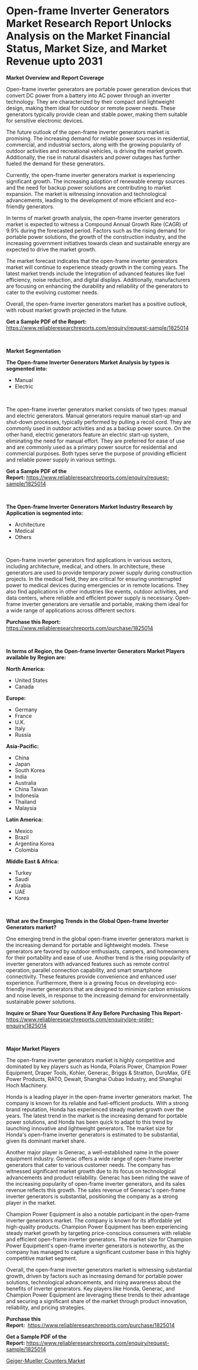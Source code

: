 <p><h1>Open-frame Inverter Generators Market Research Report Unlocks Analysis on the Market Financial Status, Market Size, and Market Revenue upto 2031</h1></p><p><strong>Market Overview and Report Coverage</strong></p>
<p><p>Open-frame inverter generators are portable power generation devices that convert DC power from a battery into AC power through an inverter technology. They are characterized by their compact and lightweight design, making them ideal for outdoor or remote power needs. These generators typically provide clean and stable power, making them suitable for sensitive electronic devices.</p><p>The future outlook of the open-frame inverter generators market is promising. The increasing demand for reliable power sources in residential, commercial, and industrial sectors, along with the growing popularity of outdoor activities and recreational vehicles, is driving the market growth. Additionally, the rise in natural disasters and power outages has further fueled the demand for these generators.</p><p>Currently, the open-frame inverter generators market is experiencing significant growth. The increasing adoption of renewable energy sources and the need for backup power solutions are contributing to market expansion. The market is witnessing innovation and technological advancements, leading to the development of more efficient and eco-friendly generators.</p><p>In terms of market growth analysis, the open-frame inverter generators market is expected to witness a Compound Annual Growth Rate (CAGR) of 9.9% during the forecasted period. Factors such as the rising demand for portable power solutions, the growth of the construction industry, and the increasing government initiatives towards clean and sustainable energy are expected to drive the market growth.</p><p>The market forecast indicates that the open-frame inverter generators market will continue to experience steady growth in the coming years. The latest market trends include the integration of advanced features like fuel efficiency, noise reduction, and digital displays. Additionally, manufacturers are focusing on enhancing the durability and reliability of the generators to cater to the evolving customer needs.</p><p>Overall, the open-frame inverter generators market has a positive outlook, with robust market growth projected in the future.</p></p>
<p><strong>Get a Sample PDF of the Report:</strong> <a href="https://www.reliableresearchreports.com/enquiry/request-sample/1825014">https://www.reliableresearchreports.com/enquiry/request-sample/1825014</a></p>
<p>&nbsp;</p>
<p><strong>Market Segmentation</strong></p>
<p><strong>The Open-frame Inverter Generators Market Analysis by types is segmented into:</strong></p>
<p><ul><li>Manual</li><li>Electric</li></ul></p>
<p>&nbsp;</p>
<p><p>The open-frame inverter generators market consists of two types: manual and electric generators. Manual generators require manual start-up and shut-down processes, typically performed by pulling a recoil cord. They are commonly used in outdoor activities and as a backup power source. On the other hand, electric generators feature an electric start-up system, eliminating the need for manual effort. They are preferred for ease of use and are commonly used as a primary power source for residential and commercial purposes. Both types serve the purpose of providing efficient and reliable power supply in various settings.</p></p>
<p><strong>Get a Sample PDF of the Report:</strong>&nbsp;<a href="https://www.reliableresearchreports.com/enquiry/request-sample/1825014">https://www.reliableresearchreports.com/enquiry/request-sample/1825014</a></p>
<p>&nbsp;</p>
<p><strong>The Open-frame Inverter Generators Market Industry Research by Application is segmented into:</strong></p>
<p><ul><li>Architecture</li><li>Medical</li><li>Others</li></ul></p>
<p>&nbsp;</p>
<p><p>Open-frame inverter generators find applications in various sectors, including architecture, medical, and others. In architecture, these generators are used to provide temporary power supply during construction projects. In the medical field, they are critical for ensuring uninterrupted power to medical devices during emergencies or in remote locations. They also find applications in other industries like events, outdoor activities, and data centers, where reliable and efficient power supply is necessary. Open-frame inverter generators are versatile and portable, making them ideal for a wide range of applications across different sectors.</p></p>
<p><strong>Purchase this Report:</strong>&nbsp; <a href="https://www.reliableresearchreports.com/purchase/1825014">https://www.reliableresearchreports.com/purchase/1825014</a></p>
<p>&nbsp;</p>
<p><strong>In terms of Region, the Open-frame Inverter Generators Market Players available by Region are:</strong></p>
<p>
    <p> <strong> North America: </strong>
        <ul>
            <li>United States</li>
            <li>Canada</li>
        </ul>
        </p> 
    <p> <strong> Europe: </strong>
        <ul>
            <li>Germany</li>
            <li>France</li>
            <li>U.K.</li>
            <li>Italy</li>
            <li>Russia</li>
        </ul>
        </p> 
    <p> <strong> Asia-Pacific: </strong>
        <ul>
            <li>China</li>
            <li>Japan</li>
            <li>South Korea</li>
            <li>India</li>
            <li>Australia</li>
            <li>China Taiwan</li>
            <li>Indonesia</li>
            <li>Thailand</li>
            <li>Malaysia</li>
        </ul>
        </p> 
    <p> <strong> Latin America: </strong>
        <ul>
            <li>Mexico</li>
            <li>Brazil</li>
            <li>Argentina Korea</li>
            <li>Colombia</li>
        </ul>
        </p> 
    <p> <strong> Middle East & Africa: </strong>
        <ul>
            <li>Turkey</li>
            <li>Saudi</li>
            <li>Arabia</li>
            <li>UAE</li>
            <li>Korea</li>
        </ul>
    </p>
    </p>
<p>&nbsp;</p>
<p><strong>What are the Emerging Trends in the Global Open-frame Inverter Generators market?</strong></p>
<p><p>One emerging trend in the global open-frame inverter generators market is the increasing demand for portable and lightweight models. These generators are favored by outdoor enthusiasts, campers, and homeowners for their portability and ease of use. Another trend is the rising popularity of inverter generators with advanced features such as remote control operation, parallel connection capability, and smart smartphone connectivity. These features provide convenience and enhanced user experience. Furthermore, there is a growing focus on developing eco-friendly inverter generators that are designed to minimize carbon emissions and noise levels, in response to the increasing demand for environmentally sustainable power solutions.</p></p>
<p><strong>Inquire or Share Your Questions If Any Before Purchasing This Report</strong>- <a href="https://www.reliableresearchreports.com/enquiry/pre-order-enquiry/1825014">https://www.reliableresearchreports.com/enquiry/pre-order-enquiry/1825014</a></p>
<p>&nbsp;</p>
<p><strong>Major Market Players</strong></p>
<p><p>The open-frame inverter generators market is highly competitive and dominated by key players such as Honda, Polaris Power, Champion Power Equipment, Draper Tools, Kohler, Generac, Briggs & Stratton, DuroMax, GFE Power Products, RATO, Dewalt, Shanghai Oubao Industry, and Shanghai Hoch Machinery.</p><p>Honda is a leading player in the open-frame inverter generators market. The company is known for its reliable and fuel-efficient products. With a strong brand reputation, Honda has experienced steady market growth over the years. The latest trend in the market is the increasing demand for portable power solutions, and Honda has been quick to adapt to this trend by launching innovative and lightweight generators. The market size for Honda's open-frame inverter generators is estimated to be substantial, given its dominant market share.</p><p>Another major player is Generac, a well-established name in the power equipment industry. Generac offers a wide range of open-frame inverter generators that cater to various customer needs. The company has witnessed significant market growth due to its focus on technological advancements and product reliability. Generac has been riding the wave of the increasing popularity of open-frame inverter generators, and its sales revenue reflects this growth. The sales revenue of Generac's open-frame inverter generators is substantial, positioning the company as a strong player in the market.</p><p>Champion Power Equipment is also a notable participant in the open-frame inverter generators market. The company is known for its affordable yet high-quality products. Champion Power Equipment has been experiencing steady market growth by targeting price-conscious consumers with reliable and efficient open-frame inverter generators. The market size for Champion Power Equipment's open-frame inverter generators is noteworthy, as the company has managed to capture a significant customer base in this highly competitive market segment.</p><p>Overall, the open-frame inverter generators market is witnessing substantial growth, driven by factors such as increasing demand for portable power solutions, technological advancements, and rising awareness about the benefits of inverter generators. Key players like Honda, Generac, and Champion Power Equipment are leveraging these trends to their advantage and securing a significant share of the market through product innovation, reliability, and pricing strategies.</p></p>
<p><strong>Purchase this Report:</strong>&nbsp;&nbsp;<a href="https://www.reliableresearchreports.com/purchase/1825014">https://www.reliableresearchreports.com/purchase/1825014</a></p>
<p></p>
<p><strong>Get a Sample PDF of the Report:</strong>&nbsp;<a href="https://www.reliableresearchreports.com/enquiry/request-sample/1825014">https://www.reliableresearchreports.com/enquiry/request-sample/1825014</a></p>
<p><p><a href="https://github.com/RichRobinson5/Market-Research-Report-List-3/blob/main/geiger-mueller-counters-market.md">Geiger-Mueller Counters Market</a></p></p>